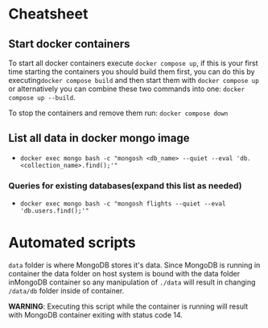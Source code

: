 
# Cheatsheet

## Start docker containers
To start all docker containers execute `docker compose up`, if this is your first time starting the containers you should build them first, you can do this by executing`docker compose build` and then start them with `docker compose up` or alternatively you can combine these two commands into one: `docker compose up --build`.

To stop the containers and remove them run: `docker compose down`

## List all data in docker mongo image
- `docker exec mongo bash -c "mongosh <db_name> --quiet --eval 'db.<collection_name>.find();'"`

### Queries for existing databases(expand this list as needed)
- ` docker exec mongo bash -c "mongosh flights --quiet --eval 'db.users.find();'" `

# Automated scripts

`data` folder is where MongoDB stores it's data. Since MongoDB is running in container the data folder on host system is bound with the data folder inMongoDB container so any manipulation of `./data` will result in changing `/data/db` folder inside of container.

**WARNING**: Executing this script while the container is running will result with MongoDB container exiting with status code 14.